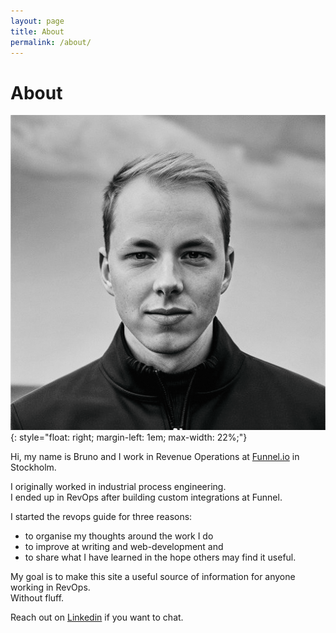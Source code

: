 ```yaml
---
layout: page
title: About
permalink: /about/
---
```


# About

![profile picture](/assets/img/profile2.png){: style="float: right; margin-left: 1em; max-width: 22%;"}

Hi,
my name is Bruno and I work in Revenue Operations at [Funnel.io](https://funnel.io/) in Stockholm.

I originally worked in industrial process engineering.  
I ended up in RevOps after building custom integrations at Funnel.

I started the revops guide for three reasons:

- to organise my thoughts around the work I do
- to improve at writing and web-development and
- to share what I have learned in the hope others may find it useful.

My goal is to make this site a useful source of information for anyone working in RevOps.  
Without fluff.

Reach out on [Linkedin](https://www.linkedin.com/in/bruno-petersen/) if you want to chat.
